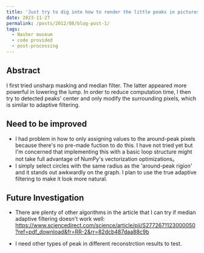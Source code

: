 ```yaml
---
title: 'Just try to dig into how to render the little peaks in pictures from Nasher'
date: 2023-11-27
permalink: /posts/2012/08/blog-post-1/
tags:
  - Nasher museum
  - code provided
  - post-processing
---
```


Abstract
------
I first tried unsharp masking and median filter. The latter appeared more powerful in lowering the lump. In order to reduce computation time, I then try to detected peaks' center and only modify the surrounding pixels, which is similar to adaptive filtering. 

Need to be improved
------
 - I had problem in how to only assigning values to the around-peak pixels because there's no pre-made fuction to do this. I have not tried yet but I'm concerned that implementing this with a basic loop structure might not take full advantage of NumPy's vectorization optimizations。
 - I simply select circles with the same radius as the 'around-peak rigion' and it stands out awkwardly on the graph. I plan to use the true adaptive filtering to make it look more natural.

Future Investigation
------
 - There are plenty of other algorithms in the article that I can try if median adaptive filtering doesn't work well: https://www.sciencedirect.com/science/article/pii/S2772671123000050?ref=pdf_download&fr=RR-2&rr=82dcb487daa88c9b

 - I need other types of peak in different reconstrction results to test.
